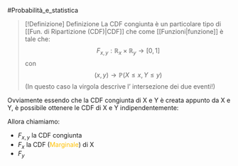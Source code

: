 #Probabilità_e_statistica 
>[!Definizione]  Definizione
>La CDF congiunta è un particolare tipo di [[Fun. di Ripartizione (CDF)|CDF]] che come [[Funzioni|funzione]] è tale che:
>$$F_{x,y}:\mathbb{R}_{x}\times\mathbb{R}_{y}\to[0,1]$$
>con
>$$(x,y)\to\mathbb{P}(X\leq x, Y\leq y)$$
>(In questo caso la virgola descrive l’ intersezione dei due eventi!)

Ovviamente essendo che la CDF congiunta di X e Y è creata appunto da X e Y, è possibile ottenere le CDF di X e Y indipendentemente:

Allora chiamiamo:
- $F_{x,y}$ la CDF congiunta
- $F_{x}$ la CDF (<font color="#ffc000">Marginale</font>) di X
- $F_{y}$